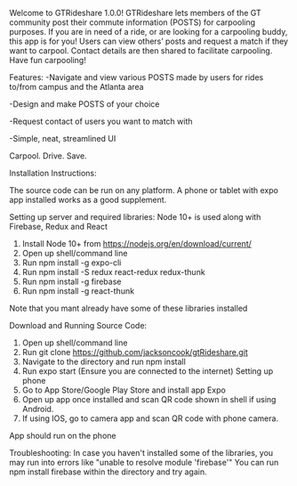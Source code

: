﻿Welcome to GTRideshare 1.0.0! GTRideshare lets members of the GT community post their commute information (POSTS) for carpooling purposes. If you are in need of a ride, or are looking for a carpooling buddy, this app is for you! Users can view others’ posts and request a match if they want to carpool. Contact details are then shared to facilitate carpooling. Have fun carpooling!

Features:
-Navigate and view various POSTS made by users for rides to/from campus and the Atlanta area

-Design and make POSTS of your choice

-Request contact of users you want to match with

-Simple, neat, streamlined UI

Carpool. Drive. Save.

Installation Instructions:

The source code can be run on any platform. A phone or tablet with expo app installed works as 
a good supplement.

Setting up server and required libraries:
Node 10+ is used along with Firebase, Redux and React
1. Install Node 10+ from https://nodejs.org/en/download/current/
2. Open up shell/command line
3. Run npm install -g expo-cli
4. Run npm install -S redux react-redux redux-thunk
5. Run npm install -g firebase
6. Run npm install -g react-thunk

Note that you mant already have some of these libraries installed

Download and Running Source Code:
1. Open up shell/command line
2. Run git clone https://github.com/jacksoncook/gtRideshare.git
3. Navigate to the directory and run npm install 
4. Run expo start (Ensure you are connected to the internet)
Setting up phone
1. Go to App Store/Google Play Store and install app Expo
2. Open up app once installed and scan QR code shown in shell if using Android. 
3. If using IOS, go to camera app and scan QR code with phone camera.

App should run on the phone

Troubleshooting:
In case you haven't installed some of the libraries, you may run into errors like
"unable to resolve module 'firebase'"
You can run npm install firebase within the directory and try again.
